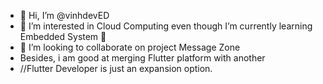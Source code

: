 - 👋 Hi, I’m @vinhdevED
- 👀 I’m interested in Cloud Computing even though I’m currently learning Embedded System 🌱
- 💞️ I’m looking to collaborate on project Message Zone
- Besides, i am good at merging Flutter platform with another
- //Flutter Developer is just an expansion option. 

<!---
vinhdevED/vinhdevED is a ✨ special ✨ repository because its `README.md` (this file) appears on your GitHub profile.
You can click the Preview link to take a look at your changes.
--->
